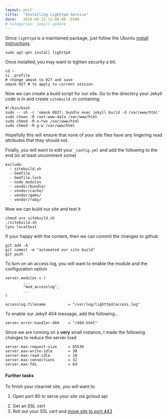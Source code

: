 ```yaml
---
layout: post
title:  "Installing Lighttpd Service"
date:   2018-09-22 12:00:00 -0500
# categories: jekyll update
---
```


Since `lighttpd` is a maintained package, just follow the Ubuntu [install instructions](https://help.ubuntu.com/community/lighttpd).
```
sudo apt-get install lighttpd
```

Once installed, you may want to tighten security a bit.
```
cd ~
vi .profile
# change umask to 027 and save
umask 027 # to apply to current session
```

Now we can create a build script for our site.  Go to the directory your Jekyll code is in and create `sitebuild.sh` containing
```
#!/bin/bash
sudo -- sh -c 'umask 0027; bundle exec jekyll build -d /var/www/html'
sudo chown -R root:www-data /var/www/html
sudo chmod -R o-rwx /var/www/html
sudo chmod -R g-w /var/www/html
```

Hopefully this will ensure that none of your site files have any lingering read attributes that they should not.

Finally, you will want to edit your `_config.yml` and add the following to the end (or at least uncomment some)
```
exclude:
  - sitebuild.sh
  - Gemfile
  - Gemfile.lock
  - node_modules
  - vendor/bundle/
  - vendor/cache/
  - vendor/gems/
  - vendor/ruby/
```

Now we can build our site and test it
```
chmod u+x sitebuild.sh
./sitebuild.sh
lynx localhost
```

If your happy with the content, then we can commit the changes to github
```
git add -A
git commit -m "automated our site build"
git push
```

To turn on an access log, you will want to enable the module and the configuration option
```
server.modules = (
        ...
        "mod_accesslog",
        ...
)

accesslog.filename          = "/var/log/lighttpd/access.log"
```

To enable our Jekyll 404 message, add the following...
```
server.error-handler-404    = "/404.html"
```

Since we are running on a **very** small instance, I made the following changes to reduce the server load
```
server.max-request-size     = 65536
server.max-write-idle       = 30
server.max-read-idle        = 10
server.max-connections      = 32
server.max-fds              = 64

```

#### Further tasks
To finish your clearnet site, you will want to

1. Open port 80 to serve your site via gcloud api
<!-- https://cloud.google.com/vpc/docs/add-remove-network-tags#adding_and_removing_tags -->
2. Get an SSL cert
3. Roll out your SSL cert and [move site to port 443](https://redmine.lighttpd.net/projects/1/wiki/HowToRedirectHttpToHttps)

<!-- todo: spell out HW-->